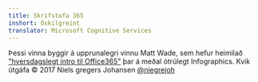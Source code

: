 ```yaml
---
title: Skrifstofa 365
inshort: Óskilgreint
translator: Microsoft Cognitive Services
---
```



Þessi vinna byggir á upprunalegri vinnu Matt Wade, sem hefur heimilað ["hversdagslegt intro til Office365"](http://icansharepoint.com/an-everyday-intro-to-office-365/) þar á meðal ótrúlegt Infographics. Kvik útgáfa © 2017 Niels gregers Johansen [@niegrejoh](https://twitter.com/niegrejoh)

